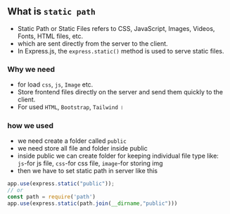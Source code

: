 ## What is `static path`

- Static Path or Static Files refers to CSS, JavaScript, Images, Videos, Fonts, HTML files, etc.
- which are sent directly from the server to the client.
- In Express.js, the `express.static()` method is used to serve static files.

### Why we need

- for load `css`, `js`, `Image` etc.
- Store frontend files directly on the server and send them quickly to the client.
- For used `HTML`, `Bootstrap`, `Tailwind` ।

### how we used

- we need create a folder called `public`
- we need store all file and folder inside public
- inside public we can create folder for keeping individual file type like: `js`-for js file, `css`-for css file, `image`-for storing img
- then we have to set static path in server like this

```javascript
app.use(express.static("public"));
// or
const path = require('path')
app.use(express.static(path.join(__dirname,"public")))
```
